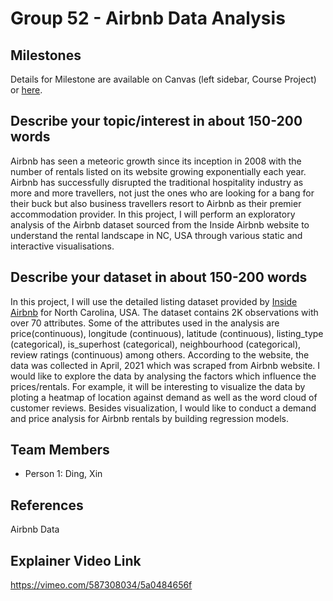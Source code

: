 # Group 52 - Airbnb Data Analysis



## Milestones

Details for Milestone are available on Canvas (left sidebar, Course Project) or [here](https://firas.moosvi.com/courses/data301/project/milestone01.html).

## Describe your topic/interest in about 150-200 words
Airbnb has seen a meteoric growth since its inception in 2008 with the number of rentals listed on its website growing exponentially each year. Airbnb has successfully disrupted the traditional hospitality industry as more and more travellers, not just the ones who are looking for a bang for their buck but also business travellers resort to Airbnb as their premier accommodation provider. In this project, I will perform an exploratory analysis of the Airbnb dataset sourced from the Inside Airbnb website to understand the rental landscape in NC, USA through various static and interactive visualisations.


## Describe your dataset in about 150-200 words

In this project, I will use the detailed listing dataset provided by [Inside Airbnb](http://insideairbnb.com/get-the-data.html) for North Carolina, USA. The dataset contains 2K observations with over 70 attributes. Some of the attributes used in the analysis are price(continuous), longitude (continuous), latitude (continuous), listing_type (categorical), is_superhost (categorical), neighbourhood (categorical), review ratings (continuous) among others.
According to the website, the data was collected in April, 2021 which was scraped from Airbnb website.
I would like to explore the data by analysing the factors which influence the prices/rentals. For example, it will be interesting to visualize the data by ploting a heatmap of location against demand as well as the word cloud of customer reviews. Besides visualization, I would like to conduct a demand and price analysis for Airbnb rentals by building regression models.


## Team Members

- Person 1: Ding, Xin

## References
Airbnb Data



## Explainer Video Link
https://vimeo.com/587308034/5a0484656f
